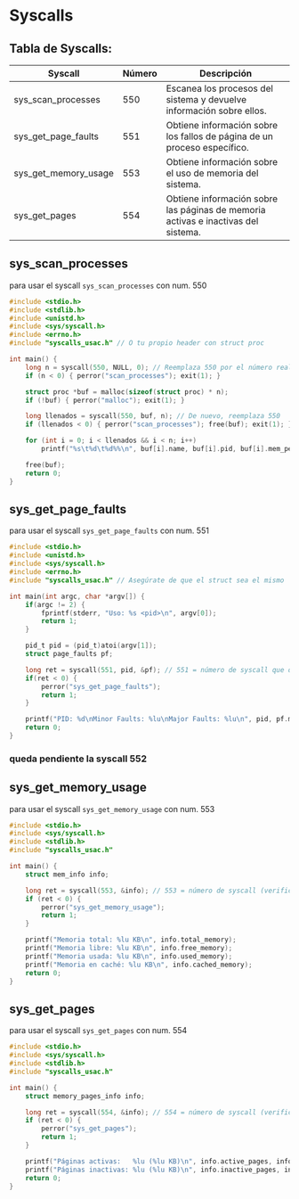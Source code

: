 # Syscalls

## Tabla de Syscalls:
| Syscall | Número | Descripción |
|---------|--------|-------------|
| sys_scan_processes | 550 | Escanea los procesos del sistema y devuelve información sobre ellos. |
| sys_get_page_faults | 551 | Obtiene información sobre los fallos de página de un proceso específico. |
| sys_get_memory_usage | 553 | Obtiene información sobre el uso de memoria del sistema. |
| sys_get_pages | 554 | Obtiene información sobre las páginas de memoria activas e inactivas del sistema. |


## sys_scan_processes
para usar el syscall `sys_scan_processes` con num. 550
``` C
#include <stdio.h>
#include <stdlib.h>
#include <unistd.h>
#include <sys/syscall.h>
#include <errno.h>
#include "syscalls_usac.h" // O tu propio header con struct proc

int main() {
    long n = syscall(550, NULL, 0); // Reemplaza 550 por el número real en tu syscall table
    if (n < 0) { perror("scan_processes"); exit(1); }

    struct proc *buf = malloc(sizeof(struct proc) * n);
    if (!buf) { perror("malloc"); exit(1); }

    long llenados = syscall(550, buf, n); // De nuevo, reemplaza 550
    if (llenados < 0) { perror("scan_processes"); free(buf); exit(1); }

    for (int i = 0; i < llenados && i < n; i++)
        printf("%s\t%d\t%d%%\n", buf[i].name, buf[i].pid, buf[i].mem_percentage);

    free(buf);
    return 0;
}

```
## sys_get_page_faults
para usar el syscall `sys_get_page_faults` con num. 551
``` C
#include <stdio.h>
#include <unistd.h>
#include <sys/syscall.h>
#include <errno.h>
#include "syscalls_usac.h" // Asegúrate de que el struct sea el mismo

int main(int argc, char *argv[]) {
    if(argc != 2) {
        fprintf(stderr, "Uso: %s <pid>\n", argv[0]);
        return 1;
    }

    pid_t pid = (pid_t)atoi(argv[1]);
    struct page_faults pf;

    long ret = syscall(551, pid, &pf); // 551 = número de syscall que diste
    if(ret < 0) {
        perror("sys_get_page_faults");
        return 1;
    }

    printf("PID: %d\nMinor Faults: %lu\nMajor Faults: %lu\n", pid, pf.minor_faults, pf.major_faults);
    return 0;
}
```
### queda pendiente la syscall 552
## sys_get_memory_usage
para usar el syscall `sys_get_memory_usage` con num. 553
``` C
#include <stdio.h>
#include <sys/syscall.h>
#include <stdlib.h>
#include "syscalls_usac.h"

int main() {
    struct mem_info info;

    long ret = syscall(553, &info); // 553 = número de syscall (verifica el tuyo)
    if (ret < 0) {
        perror("sys_get_memory_usage");
        return 1;
    }

    printf("Memoria total: %lu KB\n", info.total_memory);
    printf("Memoria libre: %lu KB\n", info.free_memory);
    printf("Memoria usada: %lu KB\n", info.used_memory);
    printf("Memoria en caché: %lu KB\n", info.cached_memory);
    return 0;
}
```
## sys_get_pages
para usar el syscall `sys_get_pages` con num. 554
``` C
#include <stdio.h>
#include <sys/syscall.h>
#include <stdlib.h>
#include "syscalls_usac.h"

int main() {
    struct memory_pages_info info;

    long ret = syscall(554, &info); // 554 = número de syscall (verifica el tuyo)
    if (ret < 0) {
        perror("sys_get_pages");
        return 1;
    }

    printf("Páginas activas:   %lu (%lu KB)\n", info.active_pages, info.active_pages_mem);
    printf("Páginas inactivas: %lu (%lu KB)\n", info.inactive_pages, info.inactive_pages_mem);
    return 0;
}
```
